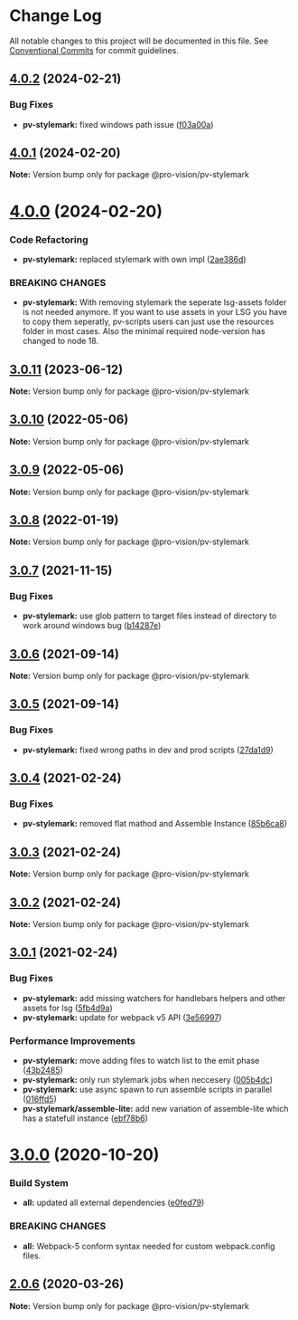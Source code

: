 # Change Log

All notable changes to this project will be documented in this file.
See [Conventional Commits](https://conventionalcommits.org) for commit guidelines.

## [4.0.2](https://github.com/pro-vision/fe-tools/compare/@pro-vision/pv-stylemark@4.0.1...@pro-vision/pv-stylemark@4.0.2) (2024-02-21)


### Bug Fixes

* **pv-stylemark:** fixed windows path issue ([f03a00a](https://github.com/pro-vision/fe-tools/commit/f03a00ad7b4b62f1c19c72a22a91b64c83fee138))





## [4.0.1](https://github.com/pro-vision/fe-tools/compare/@pro-vision/pv-stylemark@4.0.0...@pro-vision/pv-stylemark@4.0.1) (2024-02-20)

**Note:** Version bump only for package @pro-vision/pv-stylemark





# [4.0.0](https://github.com/pro-vision/fe-tools/compare/@pro-vision/pv-stylemark@3.0.11...@pro-vision/pv-stylemark@4.0.0) (2024-02-20)


### Code Refactoring

* **pv-stylemark:** replaced stylemark with own impl ([2ae386d](https://github.com/pro-vision/fe-tools/commit/2ae386d85557cbd13b2a6dfed8ec3366c36bdf51))


### BREAKING CHANGES

* **pv-stylemark:** With removing stylemark the seperate lsg-assets folder is not needed anymore. If
you want to use assets in your LSG you have to copy them seperatly, pv-scripts users can just use
the resources folder in most cases. Also the minimal required node-version has changed to node 18.





## [3.0.11](https://github.com/pro-vision/fe-tools/compare/@pro-vision/pv-stylemark@3.0.10...@pro-vision/pv-stylemark@3.0.11) (2023-06-12)

**Note:** Version bump only for package @pro-vision/pv-stylemark





## [3.0.10](https://github.com/pro-vision/fe-tools/compare/@pro-vision/pv-stylemark@3.0.9...@pro-vision/pv-stylemark@3.0.10) (2022-05-06)

**Note:** Version bump only for package @pro-vision/pv-stylemark





## [3.0.9](https://github.com/pro-vision/fe-tools/compare/@pro-vision/pv-stylemark@3.0.8...@pro-vision/pv-stylemark@3.0.9) (2022-05-06)

**Note:** Version bump only for package @pro-vision/pv-stylemark





## [3.0.8](https://github.com/pro-vision/fe-tools/compare/@pro-vision/pv-stylemark@3.0.7...@pro-vision/pv-stylemark@3.0.8) (2022-01-19)

**Note:** Version bump only for package @pro-vision/pv-stylemark





## [3.0.7](https://github.com/pro-vision/fe-tools/compare/@pro-vision/pv-stylemark@3.0.6...@pro-vision/pv-stylemark@3.0.7) (2021-11-15)


### Bug Fixes

* **pv-stylemark:** use glob pattern to target files instead of directory to work around windows bug ([b14287e](https://github.com/pro-vision/fe-tools/commit/b14287e4e3876a8a013b3d9553c05a0a6b0bc468))





## [3.0.6](https://github.com/pro-vision/fe-tools/compare/@pro-vision/pv-stylemark@3.0.5...@pro-vision/pv-stylemark@3.0.6) (2021-09-14)

**Note:** Version bump only for package @pro-vision/pv-stylemark





## [3.0.5](https://github.com/pro-vision/fe-tools/compare/@pro-vision/pv-stylemark@3.0.4...@pro-vision/pv-stylemark@3.0.5) (2021-09-14)


### Bug Fixes

* **pv-stylemark:** fixed wrong paths in dev and prod scripts ([27da1d9](https://github.com/pro-vision/fe-tools/commit/27da1d9ea44047b463babfc2d2938147102479a4))





## [3.0.4](https://github.com/pro-vision/fe-tools/compare/@pro-vision/pv-stylemark@3.0.3...@pro-vision/pv-stylemark@3.0.4) (2021-02-24)


### Bug Fixes

* **pv-stylemark:** removed flat mathod and Assemble Instance ([85b6ca8](https://github.com/pro-vision/fe-tools/commit/85b6ca8cd80dc92081719f87620ac2ae48e01ab1))





## [3.0.3](https://github.com/pro-vision/fe-tools/compare/@pro-vision/pv-stylemark@3.0.2...@pro-vision/pv-stylemark@3.0.3) (2021-02-24)

**Note:** Version bump only for package @pro-vision/pv-stylemark





## [3.0.2](https://github.com/pro-vision/fe-tools/compare/@pro-vision/pv-stylemark@3.0.1...@pro-vision/pv-stylemark@3.0.2) (2021-02-24)

**Note:** Version bump only for package @pro-vision/pv-stylemark





## [3.0.1](https://github.com/pro-vision/fe-tools/compare/@pro-vision/pv-stylemark@3.0.0...@pro-vision/pv-stylemark@3.0.1) (2021-02-24)


### Bug Fixes

* **pv-stylemark:** add missing watchers for handlebars helpers and other assets for lsg ([5fb4d9a](https://github.com/pro-vision/fe-tools/commit/5fb4d9a0a10d81b368048ea5142dad7c9e88ebc6))
* **pv-stylemark:** update for webpack v5 API ([3e56997](https://github.com/pro-vision/fe-tools/commit/3e56997fa74c90b75e0b6d5b3f094c4fbbfae960))


### Performance Improvements

* **pv-stylemark:** move adding files to watch list to the emit phase ([43b2485](https://github.com/pro-vision/fe-tools/commit/43b2485484c203682e37a01542d4cc76ea9fdf42))
* **pv-stylemark:** only run stylemark jobs when neccesery ([005b4dc](https://github.com/pro-vision/fe-tools/commit/005b4dc73a742dd26775b3426f0ae2adcb7642e5))
* **pv-stylemark:** use async spawn to run assemble scripts in parallel ([016ffd5](https://github.com/pro-vision/fe-tools/commit/016ffd5ec8c934a977eaa173d5a2ae4c058f4fd1))
* **pv-stylemark/assemble-lite:** add new variation of assemble-lite which has a statefull instance ([ebf78b6](https://github.com/pro-vision/fe-tools/commit/ebf78b6216d46a36ec615d1f9f26f5a959fe039e))





# [3.0.0](https://github.com/pro-vision/fe-tools/compare/@pro-vision/pv-stylemark@2.0.6...@pro-vision/pv-stylemark@3.0.0) (2020-10-20)


### Build System

* **all:** updated all external dependencies ([e0fed79](https://github.com/pro-vision/fe-tools/commit/e0fed79e5173f13733acf81be2874c85fc457900))


### BREAKING CHANGES

* **all:** Webpack-5 conform syntax needed for custom webpack.config files.





## [2.0.6](https://github.com/pro-vision/fe-tools/compare/@pro-vision/pv-stylemark@2.0.5...@pro-vision/pv-stylemark@2.0.6) (2020-03-26)

**Note:** Version bump only for package @pro-vision/pv-stylemark
